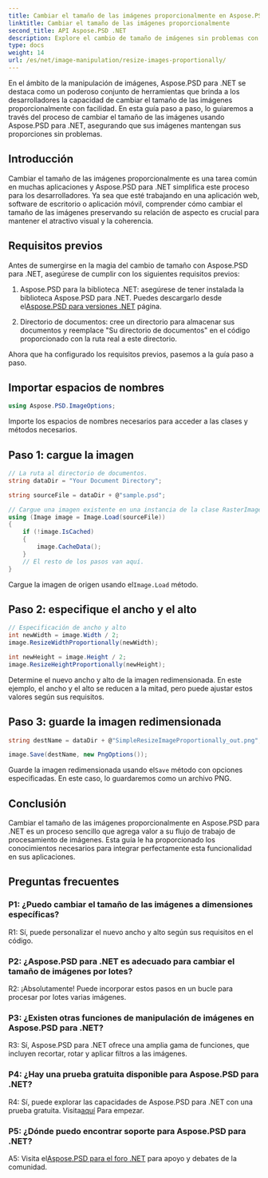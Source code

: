 ```yaml
---
title: Cambiar el tamaño de las imágenes proporcionalmente en Aspose.PSD para .NET
linktitle: Cambiar el tamaño de las imágenes proporcionalmente
second_title: API Aspose.PSD .NET
description: Explore el cambio de tamaño de imágenes sin problemas con Aspose.PSD para .NET. Descargue la biblioteca, siga nuestro tutorial y mejore sus capacidades de procesamiento de imágenes.
type: docs
weight: 14
url: /es/net/image-manipulation/resize-images-proportionally/
---
```

En el ámbito de la manipulación de imágenes, Aspose.PSD para .NET se destaca como un poderoso conjunto de herramientas que brinda a los desarrolladores la capacidad de cambiar el tamaño de las imágenes proporcionalmente con facilidad. En esta guía paso a paso, lo guiaremos a través del proceso de cambiar el tamaño de las imágenes usando Aspose.PSD para .NET, asegurando que sus imágenes mantengan sus proporciones sin problemas.

## Introducción

Cambiar el tamaño de las imágenes proporcionalmente es una tarea común en muchas aplicaciones y Aspose.PSD para .NET simplifica este proceso para los desarrolladores. Ya sea que esté trabajando en una aplicación web, software de escritorio o aplicación móvil, comprender cómo cambiar el tamaño de las imágenes preservando su relación de aspecto es crucial para mantener el atractivo visual y la coherencia.

## Requisitos previos

Antes de sumergirse en la magia del cambio de tamaño con Aspose.PSD para .NET, asegúrese de cumplir con los siguientes requisitos previos:

1.  Aspose.PSD para la biblioteca .NET: asegúrese de tener instalada la biblioteca Aspose.PSD para .NET. Puedes descargarlo desde el[Aspose.PSD para versiones .NET](https://releases.aspose.com/psd/net/) página.

2. Directorio de documentos: cree un directorio para almacenar sus documentos y reemplace "Su directorio de documentos" en el código proporcionado con la ruta real a este directorio.

Ahora que ha configurado los requisitos previos, pasemos a la guía paso a paso.

## Importar espacios de nombres

```csharp
using Aspose.PSD.ImageOptions;
```

Importe los espacios de nombres necesarios para acceder a las clases y métodos necesarios.

## Paso 1: cargue la imagen

```csharp
// La ruta al directorio de documentos.
string dataDir = "Your Document Directory";

string sourceFile = dataDir + @"sample.psd";

// Cargue una imagen existente en una instancia de la clase RasterImage
using (Image image = Image.Load(sourceFile))
{
	if (!image.IsCached)
	{
		image.CacheData();
	}
	// El resto de los pasos van aquí.
}
```

 Cargue la imagen de origen usando el`Image.Load` método.

## Paso 2: especifique el ancho y el alto

```csharp
// Especificación de ancho y alto
int newWidth = image.Width / 2;
image.ResizeWidthProportionally(newWidth);

int newHeight = image.Height / 2;
image.ResizeHeightProportionally(newHeight);
```

Determine el nuevo ancho y alto de la imagen redimensionada. En este ejemplo, el ancho y el alto se reducen a la mitad, pero puede ajustar estos valores según sus requisitos.

## Paso 3: guarde la imagen redimensionada

```csharp
string destName = dataDir + @"SimpleResizeImageProportionally_out.png";

image.Save(destName, new PngOptions());
```

 Guarde la imagen redimensionada usando el`Save` método con opciones especificadas. En este caso, lo guardaremos como un archivo PNG.

## Conclusión

Cambiar el tamaño de las imágenes proporcionalmente en Aspose.PSD para .NET es un proceso sencillo que agrega valor a su flujo de trabajo de procesamiento de imágenes. Esta guía le ha proporcionado los conocimientos necesarios para integrar perfectamente esta funcionalidad en sus aplicaciones.

## Preguntas frecuentes

### P1: ¿Puedo cambiar el tamaño de las imágenes a dimensiones específicas?

R1: Sí, puede personalizar el nuevo ancho y alto según sus requisitos en el código.

### P2: ¿Aspose.PSD para .NET es adecuado para cambiar el tamaño de imágenes por lotes?

R2: ¡Absolutamente! Puede incorporar estos pasos en un bucle para procesar por lotes varias imágenes.

### P3: ¿Existen otras funciones de manipulación de imágenes en Aspose.PSD para .NET?

R3: Sí, Aspose.PSD para .NET ofrece una amplia gama de funciones, que incluyen recortar, rotar y aplicar filtros a las imágenes.

### P4: ¿Hay una prueba gratuita disponible para Aspose.PSD para .NET?

 R4: Sí, puede explorar las capacidades de Aspose.PSD para .NET con una prueba gratuita. Visita[aquí](https://releases.aspose.com/) Para empezar.

### P5: ¿Dónde puedo encontrar soporte para Aspose.PSD para .NET?

 A5: Visita el[Aspose.PSD para el foro .NET](https://forum.aspose.com/c/psd/34) para apoyo y debates de la comunidad.